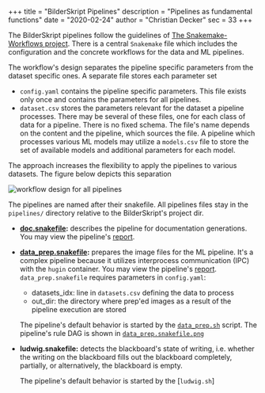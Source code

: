 +++
title = "BilderSkript Pipelines"
description = "Pipelines as fundamental functions"
date = "2020-02-24"
author = "Christian Decker"
sec = 33
+++

<style>
img {
  max-width: 100%;
  height: auto;
}
</style>


The BilderSkript pipelines follow the guidelines of [The Snakemake-Workflows project](https://github.com/snakemake-workflows/docs). There is a central `Snakemake` file which includes the configuration and the concrete workflows for the data and ML pipelines.

The workflow's design separates the pipeline specific parameters from the dataset specific ones. A separate file stores each parameter set

* `config.yaml` contains the pipeline specific parameters. This file exists only once and contains the parameters for all pipelines.
* `dataset.csv` stores the parameters relevant for the dataset a pipeline processes. There may be several of these files, one for each class of data for a pipeline. There is no fixed schema. The file's name depends on the content and the pipeline, which sources the file. A pipeline which processes various ML models may utilize a `models.csv` file to store the set of available models and additional parameters for each model.

The approach increases the flexibility to apply the pipelines to various datasets. The figure below depicts this separation

<img src="uml/workflow_design.png" alt="workflow design for all pipelines" />

The pipelines are named after their snakefile. All pipelines files stay in the `pipelines/` directory relative to the BilderSkript's project dir.

* **[doc.snakefile](https://github.com/cdeck3r/BilderSkript/blob/master/pipelines/doc.snakefile):** describes the pipeline for documentation generations. You may view the pipeline's [report](https://github.com/cdeck3r/BilderSkript/blob/master/pipelines/doc.snakefile.html).

* **[data_prep.snakefile](https://github.com/cdeck3r/BilderSkript/blob/master/pipelines/data_prep.snakefile):** prepares the image files for the ML pipeline. It's a complex pipeline because it utilizes interprocess communication (IPC) with the `hugin` container. You may view the pipeline's [report](https://github.com/cdeck3r/BilderSkript/blob/master/pipelines/data_prep.snakefile.html).
`data_prep.snakefile` requires parameters in `config.yaml`:
    * datasets_idx: line in `datasets.csv` defining the data to process
    * out_dir: the directory where prep'ed images as a result of the pipeline execution are stored

    The pipeline's default behavior is started by the [`data_prep.sh`](https://github.com/cdeck3r/BilderSkript/blob/master/pipelines/data_prep.sh) script. The pipeline's rule DAG is shown in [`data_prep.snakefile.png`](https://github.com/cdeck3r/BilderSkript/blob/master/pipelines/data_prep.snakefile.png)

* **ludwig.snakefile:** detects the blackboard's state of writing, i.e. whether the writing on the blackboard fills out the blackboard completely, partially, or alternatively, the blackboard is empty. 

    The pipeline's default behavior is started by the [`ludwig.sh`]


